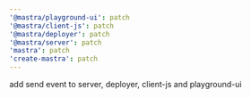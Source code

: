 ```yaml
---
'@mastra/playground-ui': patch
'@mastra/client-js': patch
'@mastra/deployer': patch
'@mastra/server': patch
'mastra': patch
'create-mastra': patch
---
```


add send event to server, deployer, client-js and playground-ui
